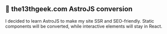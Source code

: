 ## 🚀 the13thgeek.com AstroJS conversion

I decided to learn AstroJS to make my site SSR and SEO-friendly.
Static components will be converted, while interactive elements will stay in React.